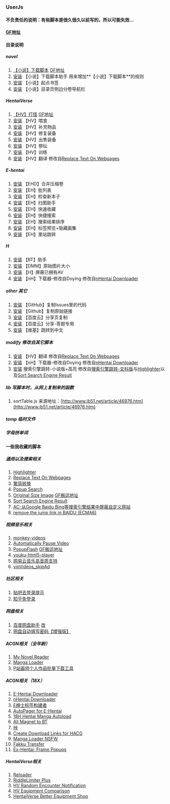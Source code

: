### UserJs

#### 不负责任的说明：有些脚本是很久很久以前写的，所以可能失效...

#### [GF地址](https://greasyfork.org/zh-CN/users/4000)

#### 目录说明

##### novel

1. [【小说】下载脚本](https://github.com/dodying/UserJs/tree/master/novel/novelDownloader) [GF地址](https://greasyfork.org/zh-CN/scripts/21515)
2. [安装](https://github.com/dodying/UserJs/raw/master/novel/novelDownloader/novelDownloaderHelper.user.js) 【小说】下载脚本助手 用来增加**【小说】下载脚本**的规则
3. [安装](https://github.com/dodying/UserJs/raw/master/novel/Qidian_Bookmark.user.js) 【小说】起点书签
4. [安装](https://github.com/dodying/UserJs/raw/master/novel/SidebarInContent.user.js) 【小说】目录页侧边分卷导航栏

##### HentaiVerse

1. [【HV】打怪](https://github.com/dodying/UserJs/tree/master/HentaiVerse/hvAutoAttack) [GF地址](https://greasyfork.org/zh-CN/scripts/18482)
2. [安装](https://github.com/dodying/UserJs/raw/master/HentaiVerse/hvAutoFeed.user.js) 【HV】喂食
3. [安装](https://github.com/dodying/UserJs/raw/master/HentaiVerse/hvBuyItem.user.js) 【HV】补充物品
4. [安装](https://github.com/dodying/UserJs/raw/master/HentaiVerse/hvRepairEpument.user.js) 【HV】修复装备
5. [安装](https://github.com/dodying/UserJs/raw/master/HentaiVerse/hvSellEquipment.user.js) 【HV】出售装备
6. [安装](https://github.com/dodying/UserJs/raw/master/HentaiVerse/hvShrine.user.js) 【HV】祭坛
7. [安装](https://github.com/dodying/UserJs/raw/master/HentaiVerse/hvTrainer.user.js) 【HV】训练
8. [安装](https://github.com/dodying/UserJs/raw/master/modify/hvTranslator.user.js) 【HV】翻译 修改自[Replace Text On Webpages](http://userscripts-mirror.org/scripts/show/41369)

##### E-hentai

1. [安装](https://github.com/dodying/UserJs/raw/master/E-hentai/EHD_CombineArchive2One.user.js) 【EHD】合并压缩卷
2. [安装](https://github.com/dodying/UserJs/raw/master/E-hentai/EH_BatchList.user.js) 【EH】批列表
3. [安装](https://github.com/dodying/UserJs/raw/master/E-hentai/EH_CheckForNew.user.js) 【EH】检查新本子
4. [安装](https://github.com/dodying/UserJs/raw/master/E-hentai/EH_FavHelper.user.js) 【EH】扫图助手
5. [安装](https://github.com/dodying/UserJs/raw/master/E-hentai/EH_QuickAddToFav.user.js) 【EH】快速收藏
6. [安装](https://github.com/dodying/UserJs/raw/master/E-hentai/EH_QuickSearch.user.js) 【EH】快捷搜索
7. [安装](https://github.com/dodying/UserJs/raw/master/E-hentai/EH_SortBook.user.js) 【EH】搜索结果排序
8. [安装](https://github.com/dodying/UserJs/raw/master/E-hentai/EH_TagsPreview%26HideSomeGalleries.user.js) 【EH】标签预览+隐藏画集
9. [安装](https://github.com/dodying/UserJs/raw/master/E-hentai/ExHentai2E-Hantai.user.js) 【EH】里站跳转

##### H

1. [安装](https://github.com/dodying/UserJs/raw/master/H/btHelper.user.js) 【BT】助手
2. [安装](https://github.com/dodying/UserJs/raw/master/H/dmmOriginalSizeImage.user.js) 【DMM】原始图片大小
3. [安装](https://github.com/dodying/UserJs/raw/master/H/hBlockOwnedAV.user.js) 【H】屏蔽已拥有AV
4. [安装](https://github.com/dodying/UserJs/raw/master/modify/nHentai%20Downloader%20modify%20by%20Dodying.user.js) 【nH】下载器-修改自Doying 修改自[nHentai Downloader](https://greasyfork.org/zh-CN/scripts/16088)

##### other 其它

1. [安装](https://github.com/dodying/UserJs/raw/master/other/GithubCopyCodeInIssues.user.js) 【GitHub】复制Issues里的代码
2. [安装](https://github.com/dodying/UserJs/raw/master/other/GithubCopyRawLink.user.js) 【Github】复制原始链接
3. [安装](https://github.com/dodying/UserJs/raw/master/other/baiduShareCopy.user.js) 【百度云】分享页复制
4. [安装](https://github.com/dodying/UserJs/raw/master/other/baiduShareCopyForZhidao.user.js) 【百度云】分享-答题专用
5. [安装](https://github.com/dodying/UserJs/raw/master/other/wikiJump2Chinese.user.js) 【维基】跳转到中文

##### modify 修改自其它脚本

1. [安装](https://github.com/dodying/UserJs/raw/master/modify/hvTranslator.user.js) 【HV】翻译 修改自[Replace Text On Webpages](http://userscripts-mirror.org/scripts/show/41369)
2. [安装](https://github.com/dodying/UserJs/raw/master/modify/nHentai%20Downloader%20modify%20by%20Dodying.user.js) 【nH】下载器-修改自Doying 修改自[nHentai Downloader](https://greasyfork.org/zh-CN/scripts/16088)
3. [安装](https://github.com/dodying/UserJs/raw/master/modify/searchEngineJumpForNovel.user.js) 搜索引擎跳转-小说版+高亮 修改自[搜索引擎跳转-文科版](https://greasyfork.org/zh-CN/scripts/2739)与[Highlighter](http://userscripts-mirror.org/scripts/show/15637)以及[Sort Search Engine Result](https://greasyfork.org/zh-CN/scripts/10121)

##### lib 写脚本时，从网上复制来的函数

1. sortTable.js 来源地址：[http://www.jb51.net/article/46976.htm](http://www.jb51.net/article/46976.htm)

##### temp 临时文件

##### 字母拼单词

#### 一些我收藏的脚本

##### 通用以及搜索相关

1. [Highlighter](http://userscripts-mirror.org/scripts/show/15637)
2. [Replace Text On Webpages](http://userscripts-mirror.org/scripts/show/41369)
3. [繁简转换](http://userscripts-mirror.org/scripts/show/29802)
4. [Popup Search](https://greasyfork.org/zh-CN/scripts/340)
5. [Original Size Image](http://www.opera.im/archives/original_size_image_js_v3/) [GF搬运地址](https://greasyfork.org/zh-CN/scripts/12510)
6. [Sort Search Engine Result](https://greasyfork.org/zh-CN/scripts/10121)
7. [AC-从Google Baidu Bing等搜索引擎结果中屏蔽自定义网站](https://greasyfork.org/zh-CN/scripts/13408)
8. [remove the jump link in BAIDU (ECMA6)](https://greasyfork.org/zh-CN/scripts/11915)

##### 视频音乐相关

1. [monkey-videos](https://greasyfork.org/zh-CN/scripts/6807)
2. [Automatically Pause Video](https://github.com/FirefoxBar/userscript/tree/master/Automatically_Pause_Video)
3. [PopupFlash](http://opera.im/archives/pop-up-flash/) [GF搬运地址](https://greasyfork.org/zh-CN/scripts/12510)
4. [youku-html5-player](https://greasyfork.org/zh-CN/scripts/19282)
5. [网易云音乐高音质支持](https://greasyfork.org/zh-CN/scripts/10582)
6. [vipVideos_skipAd](https://greasyfork.org/zh-CN/scripts/8561)

##### 社区相关

1. [贴吧去登录提示](https://greasyfork.org/zh-CN/scripts/9922)
2. [知乎免登录](https://greasyfork.org/zh-CN/scripts/6489)

##### 网盘相关

1. [百度网盘助手](https://greasyfork.org/zh-CN/scripts/986) [改](https://greasyfork.org/zh-CN/scripts/17083)
2. [网盘自动填写密码【增强版】](https://greasyfork.org/zh-CN/scripts/13463)

##### ACGN相关（全年龄）

1. [My Novel Reader](https://greasyfork.org/zh-CN/scripts/292)
2. [Manga Loader](https://greasyfork.org/zh-CN/scripts/692)
3. [P站画师个人作品批量下载工具](https://greasyfork.org/zh-CN/scripts/17879)

##### ACGN相关（18X）

1. [E-Hentai Downloader](https://greasyfork.org/zh-CN/scripts/10379)
2. [nHentai Downloader](https://greasyfork.org/zh-CN/scripts/16088)
3. [E绅士标签构建者](https://greasyfork.org/zh-CN/scripts/19619)
4. [AutoPager for E-Hentai](https://greasyfork.org/zh-CN/scripts/3864)
5. [18H Hentai Manga Autoload](https://greasyfork.org/zh-CN/scripts/1726)
6. [All Magnet to BT](https://greasyfork.org/zh-CN/scripts/12156)
7. [挊](https://greasyfork.org/zh-CN/scripts/8392)
8. [Create Download Links for HACG](https://greasyfork.org/zh-CN/scripts/7762)
9. [Manga Loader NSFW](https://greasyfork.org/zh-CN/scripts/12657)
10. [Fakku Transfer](https://greasyfork.org/zh-CN/scripts/14881)
11. [Ex-Hentai: Frame Popups](https://sleazyfork.org/zh-CN/scripts/10268)

##### HentaiVerse相关

1. [Reloader](https://forums.e-hentai.org/index.php?showtopic=65126&st=2660&p=4384894&#entry4384894)
2. [RiddleLimiter Plus](https://forums.e-hentai.org/index.php?showtopic=65126&st=1020&p=3000982&#entry3000982)
3. [HV Random Encounter Notification](http://forums.e-hentai.org/index.php?showtopic=65126&st=1000&p=2990345&#entry2990345)
4. [HV Equipment Comparison](http://forums.e-hentai.org/index.php?s=&showtopic=65126&view=findpost&p=4492842)
5. [HentaiVerse Better Equipment Shop](https://forums.e-hentai.org/index.php?showtopic=65126&st=800&p=2750319&#entry2750319)

